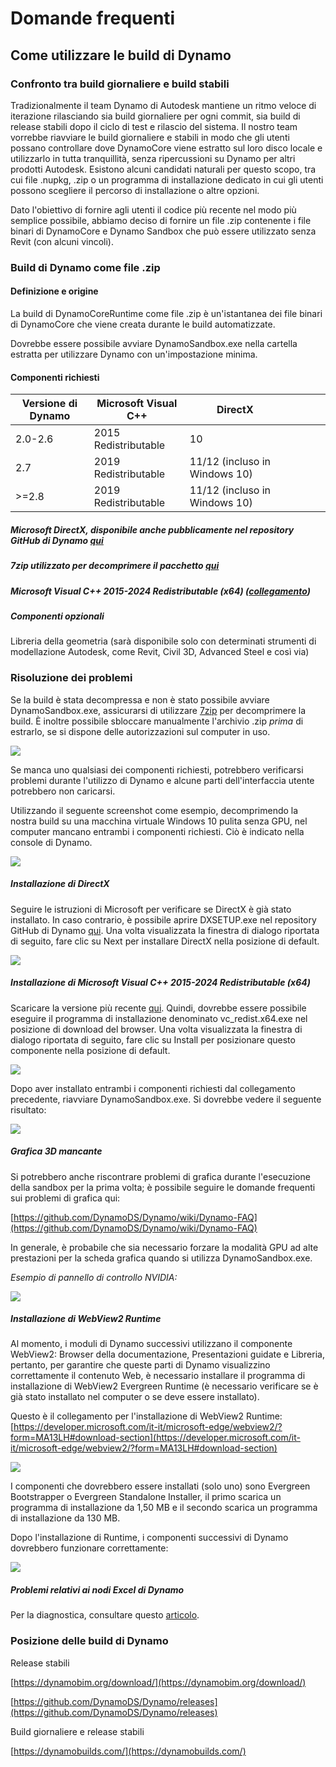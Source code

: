 # Domande frequenti

## Come utilizzare le build di Dynamo

### Confronto tra build giornaliere e build stabili
Tradizionalmente il team Dynamo di Autodesk mantiene un ritmo veloce di iterazione rilasciando sia build giornaliere per ogni commit, sia build di release stabili dopo il ciclo di test e rilascio del sistema. Il nostro team vorrebbe riavviare le build giornaliere e stabili in modo che gli utenti possano controllare dove DynamoCore viene estratto sul loro disco locale e utilizzarlo in tutta tranquillità, senza ripercussioni su Dynamo per altri prodotti Autodesk. Esistono alcuni candidati naturali per questo scopo, tra cui file .nupkg, .zip o un programma di installazione dedicato in cui gli utenti possono scegliere il percorso di installazione o altre opzioni. 

Dato l'obiettivo di fornire agli utenti il codice più recente nel modo più semplice possibile, abbiamo deciso di fornire un file .zip contenente i file binari di DynamoCore e Dynamo Sandbox che può essere utilizzato senza Revit (con alcuni vincoli).

### Build di Dynamo come file .zip
#### Definizione e origine
La build di DynamoCoreRuntime come file .zip è un'istantanea dei file binari di DynamoCore che viene creata durante le build automatizzate. 

Dovrebbe essere possibile avviare DynamoSandbox.exe nella cartella estratta per utilizzare Dynamo con un'impostazione minima.


#### Componenti richiesti

| Versione di Dynamo  |Microsoft Visual C++  | DirectX  |   |   |   |   |
|---|---|---|---|---|---|---|
|  2.0-2.6 |  2015 Redistributable  | 10  |   |   |   |   |
| 2.7  | 2019 Redistributable  | 11/12 (incluso in Windows 10)  |   |   |   |   |
| >=2.8  | 2019 Redistributable  | 11/12 (incluso in Windows 10)  |   |   |   |   |
##### Microsoft DirectX, disponibile anche pubblicamente nel repository GitHub di Dynamo [qui](https://github.com/DynamoDS/Dynamo/tree/master/tools/install/Extra/DirectX)

##### 7zip utilizzato per decomprimere il pacchetto [qui](https://www.7-zip.org/download.html)


##### Microsoft Visual C++ 2015-2024 Redistributable (x64) ([collegamento](https://aka.ms/vs/17/release/vc_redist.x64.exe))

##### Componenti opzionali
Libreria della geometria (sarà disponibile solo con determinati strumenti di modellazione Autodesk, come Revit, Civil 3D, Advanced Steel e così via)

### Risoluzione dei problemi
Se la build è stata decompressa e non è stato possibile avviare DynamoSandbox.exe, assicurarsi di utilizzare [7zip](https://www.7-zip.org/download.html) per decomprimere la build. È inoltre possibile sbloccare manualmente l'archivio .zip *prima* di estrarlo, se si dispone delle autorizzazioni sul computer in uso.

![](images/a-7/dynamo-builds-1.png)


Se manca uno qualsiasi dei componenti richiesti, potrebbero verificarsi problemi durante l'utilizzo di Dynamo e alcune parti dell'interfaccia utente potrebbero non caricarsi.

Utilizzando il seguente screenshot come esempio, decomprimendo la nostra build su una macchina virtuale Windows 10 pulita senza GPU, nel computer mancano entrambi i componenti richiesti. Ciò è indicato nella console di Dynamo.

![](images/a-7/dynamo-builds-2.png)

##### Installazione di DirectX
Seguire le istruzioni di Microsoft per verificare se DirectX è già stato installato. In caso contrario, è possibile aprire DXSETUP.exe nel repository GitHub di Dynamo [qui](https://github.com/DynamoDS/Dynamo/tree/master/tools/install/Extra/DirectX). Una volta visualizzata la finestra di dialogo riportata di seguito, fare clic su Next per installare DirectX nella posizione di default.

![](images/a-7/dynamo-builds-3.png)

##### Installazione di Microsoft Visual C++ 2015-2024 Redistributable (x64)
Scaricare la versione più recente [qui](https://aka.ms/vs/17/release/vc_redist.x64.exe). Quindi, dovrebbe essere possibile eseguire il programma di installazione denominato vc_redist.x64.exe nel posizione di download del browser. Una volta visualizzata la finestra di dialogo riportata di seguito, fare clic su Install per posizionare questo componente nella posizione di default.

![](images/a-7/dynamo-builds-4.png)

Dopo aver installato entrambi i componenti richiesti dal collegamento precedente, riavviare DynamoSandbox.exe. Si dovrebbe vedere il seguente risultato:

![](images/a-7/dynamo-builds-5.png)

##### Grafica 3D mancante 

Si potrebbero anche riscontrare problemi di grafica durante l'esecuzione della sandbox per la prima volta; è possibile seguire le domande frequenti sui problemi di grafica qui:

[https://github.com/DynamoDS/Dynamo/wiki/Dynamo-FAQ](https://github.com/DynamoDS/Dynamo/wiki/Dynamo-FAQ)

In generale, è probabile che sia necessario forzare la modalità GPU ad alte prestazioni per la scheda grafica quando si utilizza DynamoSandbox.exe.

_Esempio di pannello di controllo NVIDIA:_

![](images/a-7/dynamo-builds-6.png)

##### Installazione di WebView2 Runtime
Al momento, i moduli di Dynamo successivi utilizzano il componente WebView2: Browser della documentazione, Presentazioni guidate e Libreria, pertanto, per garantire che queste parti di Dynamo visualizzino correttamente il contenuto Web, è necessario installare il programma di installazione di WebView2 Evergreen Runtime (è necessario verificare se è già stato installato nel computer o se deve essere installato).

Questo è il collegamento per l'installazione di WebView2 Runtime: [https://developer.microsoft.com/it-it/microsoft-edge/webview2/?form=MA13LH#download-section](https://developer.microsoft.com/it-it/microsoft-edge/webview2/?form=MA13LH#download-section)

![](images/a-7/dynamo-builds-7.png)

I componenti che dovrebbero essere installati (solo uno) sono Evergreen Bootstrapper o Evergreen Standalone Installer, il primo scarica un programma di installazione da 1,50 MB e il secondo scarica un programma di installazione da 130 MB.

Dopo l'installazione di Runtime, i componenti successivi di Dynamo dovrebbero funzionare correttamente:

![](images/a-7/dynamo-builds-8.png)


##### Problemi relativi ai nodi Excel di Dynamo
Per la diagnostica, consultare questo [articolo](https://www.autodesk.com/it/support/technical/article/caas/sfdcarticles/sfdcarticles/ITA/Warning-Data-ImportExcel-operation-failed-Could-not-load-file-or-assembly-Microsoft-Office-Interop-Excel-when-running-the-Dynamo-script-in-Revit.html).

### Posizione delle build di Dynamo
Release stabili

[https://dynamobim.org/download/](https://dynamobim.org/download/)

[https://github.com/DynamoDS/Dynamo/releases](https://github.com/DynamoDS/Dynamo/releases)

Build giornaliere e release stabili

[https://dynamobuilds.com/](https://dynamobuilds.com/)

